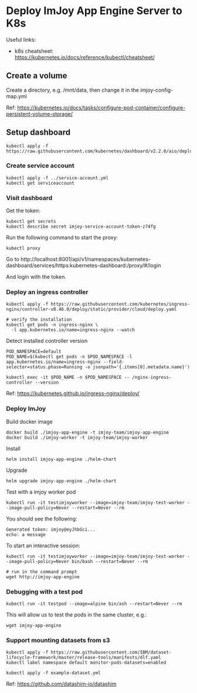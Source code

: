 # Deploy ImJoy App Engine Server to K8s

Useful links:
 * k8s cheatsheet: https://kubernetes.io/docs/reference/kubectl/cheatsheet/

## Create a volume

Create a directory, e.g. /mnt/data, then change it in the imjoy-config-map.yml

Ref: https://kubernetes.io/docs/tasks/configure-pod-container/configure-persistent-volume-storage/
## Setup dashboard
```
kubectl apply -f https://raw.githubusercontent.com/kubernetes/dashboard/v2.2.0/aio/deploy/recommended.yaml
```

### Create service account
```
kubectl apply -f ../service-account.yml
kubectl get serviceaccount
```

### Visit dashboard

Get the token:
```
kubectl get secrets
kubectl describe secret imjoy-service-account-token-z74fg
```

Run the following command to start the proxy:
```
kubectl proxy
```

Go to http://localhost:8001/api/v1/namespaces/kubernetes-dashboard/services/https:kubernetes-dashboard:/proxy/#/login

And login with the token.

### Deploy an ingress controller

```
kubectl apply -f https://raw.githubusercontent.com/kubernetes/ingress-nginx/controller-v0.46.0/deploy/static/provider/cloud/deploy.yaml

# verify the installation
kubectl get pods -n ingress-nginx \
  -l app.kubernetes.io/name=ingress-nginx --watch
```

Detect installed controller version
```
POD_NAMESPACE=default
POD_NAME=$(kubectl get pods -n $POD_NAMESPACE -l app.kubernetes.io/name=ingress-nginx --field-selector=status.phase=Running -o jsonpath='{.items[0].metadata.name}')

kubectl exec -it $POD_NAME -n $POD_NAMESPACE -- /nginx-ingress-controller --version
```

Ref: https://kubernetes.github.io/ingress-nginx/deploy/



### Deploy ImJoy

Build docker image
```
docker build ./imjoy-app-engine -t imjoy-team/imjoy-app-engine
docker build ./imjoy-worker -t imjoy-team/imjoy-worker
```

Install
```
helm install imjoy-app-engine ./helm-chart
```
Upgrade

```
helm upgrade imjoy-app-engine ./helm-chart
```

Test with a imjoy worker pod
```
kubectl run -it testimjoyworker --image=imjoy-team/imjoy-test-worker --image-pull-policy=Never --restart=Never --rm
```
You should see the following:
```
Generated token: imjoy@eyJhbGci...
echo: a message
```

To start an interactive session:
```
kubectl run -it testimjoyworker --image=imjoy-team/imjoy-test-worker --image-pull-policy=Never bin/bash --restart=Never --rm

# run in the command prompt
wget http://imjoy-app-engine
```




### Debugging with a test pod

```
kubectl run -it testpod --image=alpine bin/ash --restart=Never --rm
```

This will allow us to test the pods in the same cluster, e.g.:
```
wget imjoy-app-engine
```

### Support mounting datasets from s3

```
kubectl apply -f https://raw.githubusercontent.com/IBM/dataset-lifecycle-framework/master/release-tools/manifests/dlf.yaml
kubectl label namespace default monitor-pods-datasets=enabled

kubectl apply -f example-dataset.yml
```

Ref: https://github.com/datashim-io/datashim

